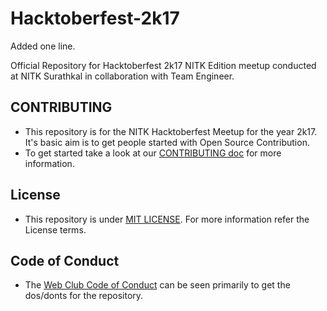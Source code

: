 # Hacktoberfest-2k17
Added one line.

Official Repository for Hacktoberfest 2k17 NITK Edition meetup conducted at NITK Surathkal in collaboration with Team Engineer.

## CONTRIBUTING

* This repository is for the NITK Hacktoberfest Meetup for the year 2k17. It's basic aim is to get people started with Open Source Contribution. 
* To get started take a look at our [CONTRIBUTING doc](CONTRIBUTING.md) for more information.

## License

* This repository is under [MIT LICENSE](LICENSE). For more information refer the License terms.

## Code of Conduct

* The [Web Club Code of Conduct](CODE%20OF%20CONDUCT.md) can be seen primarily to get the dos/donts for the repository.
